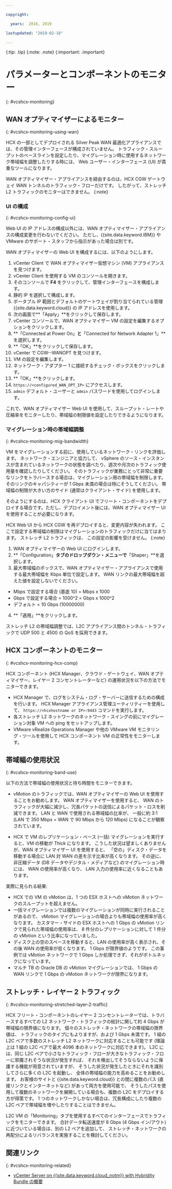 ```yaml
---

copyright:

  years:  2016, 2019

lastupdated: "2019-02-16"

---
```


{:tip: .tip}
{:note: .note}
{:important: .important}

# パラメーターとコンポーネントのモニター
{: #vcshcx-monitoring}

## WAN オプティマイザーによるモニター
{: #vcshcx-monitoring-using-wan}

HCX の一部としてデプロイされる Silver Peak WAN 最適化アプライアンスでは、その管理インターフェースが構成されていません。 トラフィック・スループットのベースラインを設定したり、マイグレーション時に使用するネットワーク帯域幅を調整したりする時には、
Web ユーザー・インターフェース (UI) が貴重なツールになります。

WAN オプティマイザー・アプライアンスを経由するのは、HCX CGW ゲートウェイ WAN トンネルのトラフィック・フローだけです。 したがって、ストレッチ L2 トラフィックのモニターはできません。
{:note}

### UI の構成
{: #vcshcx-monitoring-config-ui}

Web UI の IP アドレスの構成以外には、WAN オプティマイザー・アプライアンスの構成変更を行わないでください。
ただし、{{site.data.keyword.IBM}} や VMware のサポート・スタッフから指示があった場合は別です。   

WAN オプティマイザーの Web UI を構成するには、以下のようにします。
1.	vCenter Client で WAN オプティマイザー仮想マシン (VM) アプライアンスを見つけます。
2.	vCenter Client を使用する VM のコンソールを開きます。
3.	そのコンソールで **F4** をクリックして、管理インターフェースを構成します。
4.	静的 IP を選択して構成します。
5.	ポータブル IP 範囲とデフォルトのゲートウェイが割り当てられている管理 {{site.data.keyword.cloud}} の IP アドレスを使用します。
6.	次の画面で**「Apply」**をクリックして保存します。
7.  vCenter コンソールで、WAN オプティマイザー VM の設定を編集するオプションをクリックします。
8.	**「Connected at Power On」**と**「Connected for Network Adapter 1」**を選択します。
9.	**「OK」**をクリックして保存します。
10.	vCenter で CGW-<xxx>-WANOPT を見つけます。
11.	VM の設定を編集します。
12.	ネットワーク・アダプター 1 に接続するチェック・ボックスをクリックします。
13.	**「OK」**をクリックします。
14.	`https://<configured_WAN_OPT_IP>` にアクセスします。
15.	`admin` デフォルト・ユーザーと `admin` パスワードを使用してログインします。

これで、WAN オプティマイザー Web UI を使用して、スループット・レートや圧縮率をモニターしたり、帯域幅の制限値を設定したりできるようになります。

### マイグレーション時の帯域幅調整
{: #vcshcx-monitoring-mig-bandwidth}

VM をマイグレーションする前に、使用しているネットワーク・リンクを評価します。 ネットワーク・エンジニアと協力して、
vSphere のソース・インスタンスが含まれているネットワークの状態を調べたり、週次や月次のトラフィック使用量を確認したりしてください。 そのトラフィックが業務にとって非常に重要なリンクをトラバースする場合は、マイグレーション用の帯域幅を制限します。
そのリンクのキャパシティーが 1 Gbps 未満の場合は特にそうしてください。 帯域幅の制限が大きい方のサイド (通常はクライアント・サイド) を使用します。

そのようにするのは、HCX クライアント UI でフリート・コンポーネントをデプロイする場合です。ただし、デプロイメント後には、WAN オプティマイザー UI を使用することが必要になります。

HCX Web UI から HCX CGW を再デプロイすると、変更内容が失われます。
ここで設定する帯域幅の制限はマイグレーションのトラフィックだけに当てはまります。 ストレッチ L2 トラフィックは、
この設定の影響を受けません。
{:note}

1.	WAN オプティマイザーの Web UI にログインします。
2.	**「Configuration」**タブのドロップダウン・メニューで**「Shaper」**を選択します。
3.	最大帯域幅のボックスで、WAN オプティマイザー・アプライアンスで使用する最大帯域幅を Kbps 単位で設定します。 WAN リンクの最大帯域幅を超えた値を設定しないでください。     
  - Mbps で設定する場合 (基底 10) = Mbps x 1000
  - Gbps で設定する場合 = 1000^2 = Gbps x 1000^2
  - デフォルト = 10 Gbps (10000000)
4.	**「適用」**をクリックします。

ストレッチ L2 の帯域幅調整では、L2C アプライアンス間のトンネル・トラフィックで UDP 500 と 4500 の QoS を採用できます。

## HCX コンポーネントのモニター
{: #vcshcx-monitoring-hcx-comp}

HCX コンポーネント (HCX Manager、クラウド・ゲートウェイ、WAN オプティマイザー、レイヤー 2 コンセントレーターなど) の運用状況を以下の方法でモニターできます。

- HCX Manager で、ログをシステム・ログ・サーバーに送信するための構成を行います。 HCX Manager アプライアンス管理ユーティリティーを使用して、
`https://<hcxhostname or IP>:9443` コマンドを実行します。
- 各ストレッチ L2 ネットワークのネットワーク・スイングの前にマイグレーション対象 VM への ping をセットアップします。
- VMware vRealize Operations Manager や他の VMware VM モニタリング・ツールを使用して HCX コンポーネント VM の正常性をモニターします。

## 帯域幅の使用状況
{: #vcshcx-monitoring-band-use}

以下の方法で帯域幅の使用状況と待ち時間をモニターできます。

- vMotion のトラフィックでは、WAN オプティマイザーの Web UI を使用することをお勧めします。 WAN オプティマイザーを使用すると、
WAN のトラフィックが大幅に減少し、冗長パケットの送信によるパケット・ロスを削減できます。 LAN と WAN で使用される帯域幅の比率が、
一般に約 3:1 (LAN で 350 Mbps = WAN で 90 Mbps から 120 Mbps) になることが観察されています。

- HCX で VM のレプリケーション・ベース (一括) マイグレーションを実行すると、VM の移動が Thick になります。 こうした状況は望ましくありませんが、WAN オプティマイザー UI を使用すると、
「空の」ディスク・データを移動する場合に LAN 対 WAN の差を示す比率が高くなります。 その逆に、非圧縮データ (DB データやデジタル・メディアなど) のマイグレーション時には、
WAN の使用率が高くなり、
LAN 入力の使用率に近くなることもあります。

実際に見られる結果:
- HCX での VM の vMotion は、1 つの ESX ホストへの vMotion ネットワークのスループットを超えません。
- 一括マイグレーションでは複数のマイグレーションが同時に実行されることがあるので、
vMotion マイグレーションの場合よりも帯域幅の使用率が高くなります。 カスタマー・サイドの ESX ホストへの 1 Gbps の vMotion リンクで見られた帯域幅の使用率は、
8 件分のレプリケーションに対して 1 件分の vMotion という比率になっていました。
- ディスク上の空のスペースを移動すると、LAN の使用率が高く表示され、その後 WAN の使用率が低くなります。 1 Gbps が限界値のようです。 この事例では vMotion ネットワークで 1 Gbps しか処理できず、それがボトルネックになっています。
- マルチ TB の Oracle DB の vMotion マイグレーションでは、 1 Gbps の WAN リンクで 1 Gbps の vMotion ネットワークが限界になります。

## ストレッチ・レイヤー 2 トラフィック
{: #vcshcx-monitoring-stretched-layer-2-traffic}

HCX フリート・コンポーネントのレイヤー 2 コンセントレーターでは、トラバースするすべての L2 ネットワーク・トラフィックの総計に関して約 4 Gbps が帯域幅の限界値になります。 個々のストレッチ・ネットワークの帯域幅の限界値は、
トラフィックのタイプにもよりますが、および 1 Gbps 未満です。 1 組の L2C ペアで多数のストレッチ L2 ネットワークに対応することも可能です (理論上は 1 組の L2C ペアで最大 4096 本のネットワークに対応できます)。 L2C には、同じ L2C ペアで小さなトラフィック・フローが大きなトラフィック・フローに邪魔されそうな状況が発生すれば、
それを検出してそうならないように保護する機能が用意されていますが、
そうした状況が発生したときにそれを識別してさらに多くの L2C を起動し、
全体の帯域幅の能力を高めることをお勧めします。 お客様のサイトと {{site.data.keyword.cloud}} との間に複数のパス (直接リンクとインターネットなど) があって両方を使用可能で、
そうしたパスを使用して複数のネットワークを展開している場合も、複数の L2C をデプロイする方が得策です。 1 つのネットワークしかない場合は、冗長構成にしたり複数の L2C ペアで帯域幅を増やしたりすることはできません。

L2C VM の「Monitoring」タブを使用するすべてのインターフェースでトラフィックをモニターできます。 合計データ転送速度が 8 Gbps (4 Gbps イン/アウト) に近づいている場合は、別の L2 ペアを追加して、
ストレッチ・ネットワークの再配分によるリバランスを実施することを検討してください。


## 関連リンク
{: #vcshcx-monitoring-related}

* [vCenter Server on {{site.data.keyword.cloud_notm}} with Hybridity Bundle の概要](/docs/services/vmwaresolutions/archiref/vcs?topic=vmware-solutions-vcs-hybridity-intro)   
